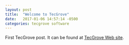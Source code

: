 ```yaml
---
layout: post
title:  "Welcome to TecGrove"
date:   2017-01-06 14:57:14 -0500
categories: tecgrove software
---
```

First TecGrove post. It can be found at [TecGrove Web site][tecgroveurl].

[tecgroveurl]: http://techgrove.com

